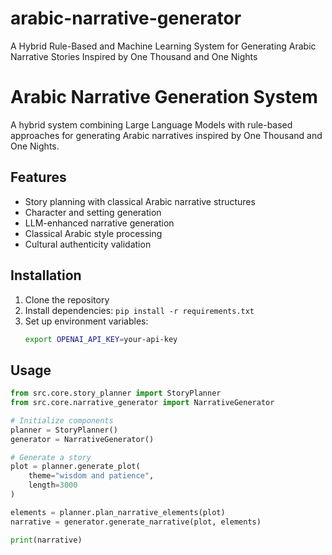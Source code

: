 # arabic-narrative-generator
A Hybrid Rule-Based and Machine Learning System for Generating Arabic Narrative Stories Inspired by One Thousand and One Nights
# Arabic Narrative Generation System

A hybrid system combining Large Language Models with rule-based approaches for generating Arabic narratives inspired by One Thousand and One Nights.

## Features
- Story planning with classical Arabic narrative structures
- Character and setting generation
- LLM-enhanced narrative generation
- Classical Arabic style processing
- Cultural authenticity validation

## Installation
1. Clone the repository
2. Install dependencies: `pip install -r requirements.txt`
3. Set up environment variables:
   ```bash
   export OPENAI_API_KEY=your-api-key
   ```

## Usage
```python
from src.core.story_planner import StoryPlanner
from src.core.narrative_generator import NarrativeGenerator

# Initialize components
planner = StoryPlanner()
generator = NarrativeGenerator()

# Generate a story
plot = planner.generate_plot(
    theme="wisdom and patience",
    length=3000
)

elements = planner.plan_narrative_elements(plot)
narrative = generator.generate_narrative(plot, elements)

print(narrative)

